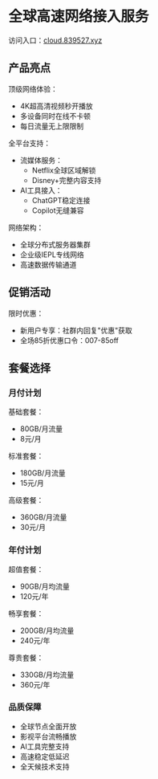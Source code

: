 # 全球高速网络接入服务

访问入口：[cloud.839527.xyz](https://url.gogogomiao.one/QYTN)

## 产品亮点

顶级网络体验：
- 4K超高清视频秒开播放
- 多设备同时在线不卡顿
- 每日流量无上限限制

全平台支持：
- 流媒体服务：
  * Netflix全球区域解锁
  * Disney+完整内容支持
- AI工具接入：
  * ChatGPT稳定连接
  * Copilot无缝兼容

网络架构：
- 全球分布式服务器集群
- 企业级IEPL专线网络
- 高速数据传输通道

## 促销活动

限时优惠：
- 新用户专享：社群内回复"优惠"获取
- 全场85折优惠口令：007-85off

## 套餐选择

### 月付计划

基础套餐：
- 80GB/月流量
- 8元/月

标准套餐：
- 180GB/月流量
- 15元/月 

高级套餐：
- 360GB/月流量
- 30元/月

### 年付计划

超值套餐：
- 90GB/月均流量
- 120元/年

畅享套餐：
- 200GB/月均流量
- 240元/年

尊贵套餐：
- 330GB/月均流量
- 360元/年

### 品质保障

- 全球节点全面开放
- 影视平台流畅播放
- AI工具完整支持
- 高速稳定低延迟
- 全天候技术支持
